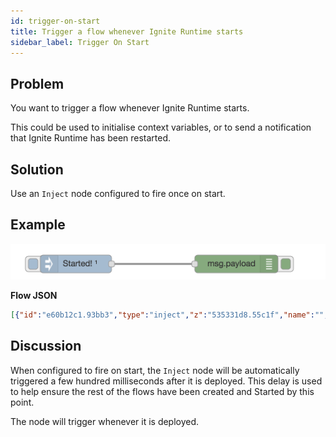```yaml
---
id: trigger-on-start
title: Trigger a flow whenever Ignite Runtime starts
sidebar_label: Trigger On Start
---
```


## Problem

You want to trigger a flow whenever Ignite Runtime starts.

This could be used to initialise context variables, or to send a notification
that Ignite Runtime has been restarted.

## Solution

Use an <code class="node">Inject</code> node configured to fire once on start.

## Example

![](../assets/flow-control/trigger-on-start.png)

<b>Flow JSON</b>
~~~json
[{"id":"e60b12c1.93bb3","type":"inject","z":"535331d8.55c1f","name":"","topic":"","payload":"Started!","payloadType":"str","repeat":"","crontab":"","once":true,"x":140,"y":540,"wires":[["9b1d7727.56d0f8"]]},{"id":"9b1d7727.56d0f8","type":"debug","z":"535331d8.55c1f","name":"","active":true,"console":"false","complete":"false","x":410,"y":540,"wires":[]}]
~~~

## Discussion

When configured to fire on start, the <code class="node">Inject</code> node will
be automatically triggered a few hundred milliseconds after it is deployed. This
delay is used to help ensure the rest of the flows have been created and Started
by this point.

The node will trigger whenever it is deployed.
